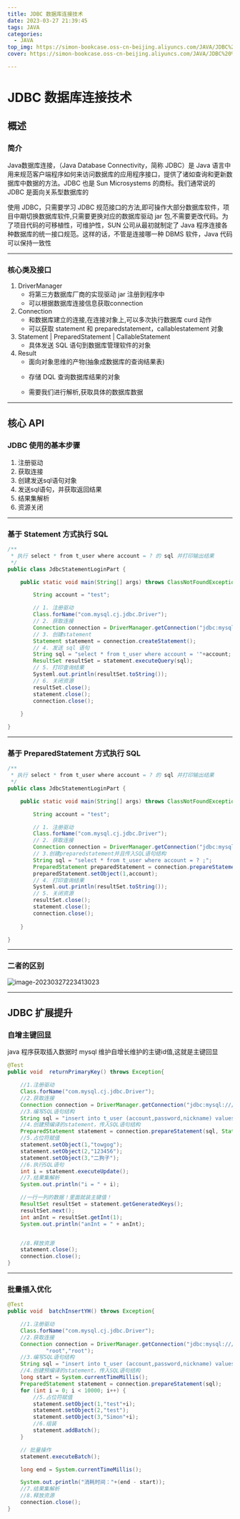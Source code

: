 ```yaml
---
title: JDBC 数据库连接技术
date: 2023-03-27 21:39:45
tags: JAVA
categories: 
  - JAVA
top_img: https://simon-bookcase.oss-cn-beijing.aliyuncs.com/JAVA/JDBC%20%E6%95%B0%E6%8D%AE%E5%BA%93%E8%BF%9E%E6%8E%A5%E6%8A%80%E6%9C%AF/preview.jpg
cover: https://simon-bookcase.oss-cn-beijing.aliyuncs.com/JAVA/JDBC%20%E6%95%B0%E6%8D%AE%E5%BA%93%E8%BF%9E%E6%8E%A5%E6%8A%80%E6%9C%AF/preview.jpg

---
```


#  JDBC 数据库连接技术

## 概述

### 简介



Java数据库连接，（Java Database Connectivity，简称 JDBC）是 Java 语言中用来规范客户端程序如何来访问数据库的应用程序接口，提供了诸如查询和更新数据库中数据的方法。JDBC 也是 Sun Microsystems 的商标。我们通常说的 JDBC 是面向关系型数据库的

使用 JDBC，只需要学习 JDBC 规范接口的方法,即可操作大部分数据库软件，项目中期切换数据库软件,只需要更换对应的数据库驱动 jar 包,不需要更改代码。为了项目代码的可移植性，可维护性，SUN 公司从最初就制定了 Java 程序连接各种数据库的统一接口规范。这样的话，不管是连接哪一种 DBMS 软件，Java 代码可以保持一致性



------

### 核心类及接口



1. DriverManager
   * 将第三方数据库厂商的实现驱动 jar 注册到程序中
   * 可以根据数据库连接信息获取connection
2. Connection
   * 和数据库建立的连接,在连接对象上,可以多次执行数据库 curd 动作
   * 可以获取 statement 和 preparedstatement，callablestatement 对象
3. Statement | PreparedStatement | CallableStatement
   * 具体发送 SQL 语句到数据库管理软件的对象
4. Result
   * 面向对象思维的产物(抽象成数据库的查询结果表)
   - 存储 DQL 查询数据库结果的对象

   - 需要我们进行解析,获取具体的数据库数据



------

## 核心 API

### JDBC 使用的基本步骤



1. 注册驱动
2. 获取连接
3. 创建发送sql语句对象
4. 发送sql语句，并获取返回结果
5. 结果集解析
6. 资源关闭



------

### 基于 Statement 方式执行 SQL



```java
/**
 * 执行 select * from t_user where account = ? 的 sql 并打印输出结果
 */
public class JdbcStatementLoginPart {

    public static void main(String[] args) throws ClassNotFoundException, SQLException {

        String account = "test";

        // 1. 注册驱动
        Class.forName("com.mysql.cj.jdbc.Driver");
        // 2. 获取连接
        Connection connection = DriverManager.getConnection("jdbc:mysql://localhost:3306/test", "root", "root");
        // 3. 创建statement
        Statement statement = connection.createStatement();
        // 4. 发送 sql 语句
        String sql = "select * from t_user where account = '"+account;
        ResultSet resultSet = statement.executeQuery(sql);
        // 5. 打印查询结果
        Systeml.out.println(resultSet.toString());
        // 6. 关闭资源
        resultSet.close();
        statement.close();
        connection.close();
        
    }

}
```



------

### 基于 PreparedStatement 方式执行 SQL



```java
/**
 * 执行 select * from t_user where account = ? 的 sql 并打印输出结果
 */
public class JdbcStatementLoginPart {

    public static void main(String[] args) throws ClassNotFoundException, SQLException {

        String account = "test";

        // 1. 注册驱动
        Class.forName("com.mysql.cj.jdbc.Driver");
        // 2. 获取连接
        Connection connection = DriverManager.getConnection("jdbc:mysql://localhost:3306/test", "root", "root");
        // 3.创建preparedstatement并且传入SQL语句结构
        String sql = "select * from t_user where account = ? ;";
        PreparedStatement preparedStatement = connection.prepareStatement(sql);
        preparedStatement.setObject(1,account);
        // 4. 打印查询结果
        Systeml.out.println(resultSet.toString());
        // 5. 关闭资源
        resultSet.close();
        statement.close();
        connection.close();
        
    }

}
```



------

### 二者的区别



![image-20230327223413023](https://simon-bookcase.oss-cn-beijing.aliyuncs.com/JAVA/JDBC%20%E6%95%B0%E6%8D%AE%E5%BA%93%E8%BF%9E%E6%8E%A5%E6%8A%80%E6%9C%AF/image-20230327223413023.png)



------

## JDBC 扩展提升

### 自增主键回显



java 程序获取插入数据时 mysql 维护自增长维护的主键id值,这就是主键回显

```java
@Test
public void  returnPrimaryKey() throws Exception{

    //1.注册驱动
    Class.forName("com.mysql.cj.jdbc.Driver");
    //2.获取连接
    Connection connection = DriverManager.getConnection("jdbc:mysql:///test?user=root&password=root");
    //3.编写SQL语句结构
    String sql = "insert into t_user (account,password,nickname) values (?,?,?);";
    //4.创建预编译的statement，传入SQL语句结构
    PreparedStatement statement = connection.prepareStatement(sql, Statement.RETURN_GENERATED_KEYS);
    //5.占位符赋值
    statement.setObject(1,"towgog");
    statement.setObject(2,"123456");
    statement.setObject(3,"二狗子");
    //6.执行SQL语句
    int i = statement.executeUpdate();
    //7.结果集解析
    System.out.println("i = " + i);

    //一行一列的数据！里面就装主键值！
    ResultSet resultSet = statement.getGeneratedKeys();
    resultSet.next();
    int anInt = resultSet.getInt(1);
    System.out.println("anInt = " + anInt);


    //8.释放资源
    statement.close();
    connection.close();
}
```



------

### 批量插入优化



```java
@Test
public void  batchInsertYH() throws Exception{

    //1.注册驱动
    Class.forName("com.mysql.cj.jdbc.Driver");
    //2.获取连接
    Connection connection = DriverManager.getConnection("jdbc:mysql:///tesst?rewriteBatchedStatements=true",
            "root","root");
    //3.编写SQL语句结构
    String sql = "insert into t_user (account,password,nickname) values (?,?,?)";
    //4.创建预编译的statement，传入SQL语句结构
    long start = System.currentTimeMillis();
    PreparedStatement statement = connection.prepareStatement(sql);
    for (int i = 0; i < 10000; i++) {
        //5.占位符赋值
        statement.setObject(1,"test"+i);
        statement.setObject(2,"test");
        statement.setObject(3,"Simon"+i);
        //6.组装
        statement.addBatch();
    }

    // 批量操作
    statement.executeBatch();

    long end = System.currentTimeMillis();

    System.out.println("消耗时间："+(end - start));
    //7.结果集解析
    //8.释放资源
    connection.close();
}
```

